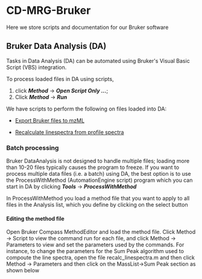 # CD-MRG-Bruker
Here we store scripts and documentation for our Bruker software

## Bruker Data Analysis (DA)
Tasks in Data Analysis (DA) can be automated using Bruker's Visual Basic Script (VBS) integration. 

To process loaded files in DA using scripts,

1) click ***Method*** -> ***Open Script Only ...***;
2) Click ***Method*** -> ***Run***

We have scripts to perform the following on files loaded into DA:

- [Export Bruker files to mzML](https://github.com/ssi-dk/CD-MRG-Bruker/blob/main/DataAnalysis/exportMzML.dascript) 

- [Recalculate linespectra from profile spectra](https://github.com/ssi-dk/CD-MRG-Bruker/blob/main/DataAnalysis/recalc_linespectra.dascript) 

### Batch processing
Bruker DataAnalysis is not designed to handle multiple files; loading more than 10-20 files typically causes the program to freeze. If you want to process multiple data files (i.e. a batch) using DA, the best option is to use the ProcessWithMethod  (AutomationEngine script) program which you can start in DA by clicking ***Tools*** -> ***ProcessWithMethod*** 

In ProcessWithMethod you load a method file that you want to apply to all files in the Analysis list, which you define by clicking on the select button

#### Editing the method file
Open Bruker Compass MethodEditor and load the method file. Click Method -> Script to view the command run for each file, and click Method -> Parameters to view and set the parameters used by the commands. For instance, to change the parameters for the Sum Peak algorithm used to compoute the line spectra, open the file recalc_linespectra.m and then click Method -> Parameters and then click on the MassList->Sum Peak  section as shown below

[](/readme_assets/compass_parameters_sumpeak.PNG)





